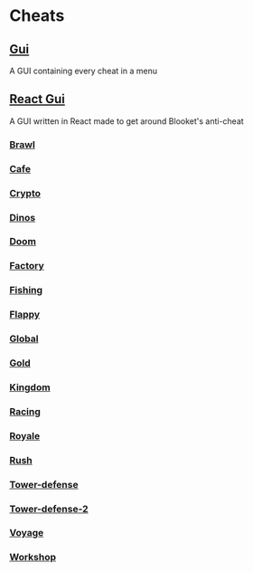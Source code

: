 # Cheats

## [Gui](gui.js)
A GUI containing every cheat in a menu

## [React Gui](reactGui.js)
A GUI written in React made to get around Blooket's anti-cheat

### [Brawl](brawl)

### [Cafe](cafe)

### [Crypto](crypto)

### [Dinos](dinos)

### [Doom](doom)

### [Factory](factory)

### [Fishing](fishing)

### [Flappy](flappy)

### [Global](global)

### [Gold](gold)

### [Kingdom](kingdom)

### [Racing](racing)

### [Royale](royale)

### [Rush](rush)

### [Tower-defense](tower-defense)

### [Tower-defense-2](tower-defense-2)

### [Voyage](voyage)

### [Workshop](workshop)
